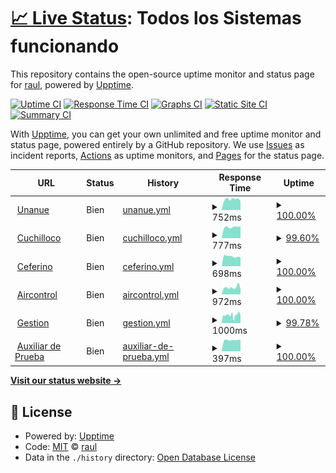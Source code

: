# [📈 Live Status](https://estado.funsadu.ar): <!--live status--> **Todos los Sistemas funcionando**

This repository contains the open-source uptime monitor and status page for [raul](https://estado.funsadu.ar), powered by [Upptime](https://github.com/upptime/upptime).

[![Uptime CI](https://github.com/raulredes/upptime/workflows/Uptime%20CI/badge.svg)](https://github.com/raulredes/upptime/actions?query=workflow%3A%22Uptime+CI%22)
[![Response Time CI](https://github.com/raulredes/upptime/workflows/Response%20Time%20CI/badge.svg)](https://github.com/raulredes/upptime/actions?query=workflow%3A%22Response+Time+CI%22)
[![Graphs CI](https://github.com/raulredes/upptime/workflows/Graphs%20CI/badge.svg)](https://github.com/raulredes/upptime/actions?query=workflow%3A%22Graphs+CI%22)
[![Static Site CI](https://github.com/raulredes/upptime/workflows/Static%20Site%20CI/badge.svg)](https://github.com/raulredes/upptime/actions?query=workflow%3A%22Static+Site+CI%22)
[![Summary CI](https://github.com/raulredes/upptime/workflows/Summary%20CI/badge.svg)](https://github.com/raulredes/upptime/actions?query=workflow%3A%22Summary+CI%22)

With [Upptime](https://upptime.js.org), you can get your own unlimited and free uptime monitor and status page, powered entirely by a GitHub repository. We use [Issues](https://github.com/raulredes/upptime/issues) as incident reports, [Actions](https://github.com/raulredes/upptime/actions) as uptime monitors, and [Pages](https://estado.funsadu.ar) for the status page.

<!--start: status pages-->
<!-- This summary is generated by Upptime (https://github.com/upptime/upptime) -->
<!-- Do not edit this manually, your changes will be overwritten -->
<!-- prettier-ignore -->
| URL | Status | History | Response Time | Uptime |
| --- | ------ | ------- | ------------- | ------ |
| <img alt="" src="https://favicons.githubusercontent.com/unanue.funsadu.ar" height="13"> [Unanue](http://unanue.funsadu.ar:60080) | Bien | [unanue.yml](https://github.com/raulredes/funsadu/commits/HEAD/history/unanue.yml) | <details><summary><img alt="Response time graph" src="./graphs/unanue/response-time-week.png" height="20"> 752ms</summary><br><a href="https://estado.funsadu.ar/history/unanue"><img alt="Response time 654" src="https://img.shields.io/endpoint?url=https%3A%2F%2Fraw.githubusercontent.com%2Fraulredes%2Ffunsadu%2FHEAD%2Fapi%2Funanue%2Fresponse-time.json"></a><br><a href="https://estado.funsadu.ar/history/unanue"><img alt="24-hour response time 640" src="https://img.shields.io/endpoint?url=https%3A%2F%2Fraw.githubusercontent.com%2Fraulredes%2Ffunsadu%2FHEAD%2Fapi%2Funanue%2Fresponse-time-day.json"></a><br><a href="https://estado.funsadu.ar/history/unanue"><img alt="7-day response time 752" src="https://img.shields.io/endpoint?url=https%3A%2F%2Fraw.githubusercontent.com%2Fraulredes%2Ffunsadu%2FHEAD%2Fapi%2Funanue%2Fresponse-time-week.json"></a><br><a href="https://estado.funsadu.ar/history/unanue"><img alt="30-day response time 718" src="https://img.shields.io/endpoint?url=https%3A%2F%2Fraw.githubusercontent.com%2Fraulredes%2Ffunsadu%2FHEAD%2Fapi%2Funanue%2Fresponse-time-month.json"></a><br><a href="https://estado.funsadu.ar/history/unanue"><img alt="1-year response time 654" src="https://img.shields.io/endpoint?url=https%3A%2F%2Fraw.githubusercontent.com%2Fraulredes%2Ffunsadu%2FHEAD%2Fapi%2Funanue%2Fresponse-time-year.json"></a></details> | <details><summary><a href="https://estado.funsadu.ar/history/unanue">100.00%</a></summary><a href="https://estado.funsadu.ar/history/unanue"><img alt="All-time uptime 98.43%" src="https://img.shields.io/endpoint?url=https%3A%2F%2Fraw.githubusercontent.com%2Fraulredes%2Ffunsadu%2FHEAD%2Fapi%2Funanue%2Fuptime.json"></a><br><a href="https://estado.funsadu.ar/history/unanue"><img alt="24-hour uptime 100.00%" src="https://img.shields.io/endpoint?url=https%3A%2F%2Fraw.githubusercontent.com%2Fraulredes%2Ffunsadu%2FHEAD%2Fapi%2Funanue%2Fuptime-day.json"></a><br><a href="https://estado.funsadu.ar/history/unanue"><img alt="7-day uptime 100.00%" src="https://img.shields.io/endpoint?url=https%3A%2F%2Fraw.githubusercontent.com%2Fraulredes%2Ffunsadu%2FHEAD%2Fapi%2Funanue%2Fuptime-week.json"></a><br><a href="https://estado.funsadu.ar/history/unanue"><img alt="30-day uptime 100.00%" src="https://img.shields.io/endpoint?url=https%3A%2F%2Fraw.githubusercontent.com%2Fraulredes%2Ffunsadu%2FHEAD%2Fapi%2Funanue%2Fuptime-month.json"></a><br><a href="https://estado.funsadu.ar/history/unanue"><img alt="1-year uptime 98.43%" src="https://img.shields.io/endpoint?url=https%3A%2F%2Fraw.githubusercontent.com%2Fraulredes%2Ffunsadu%2FHEAD%2Fapi%2Funanue%2Fuptime-year.json"></a></details>
| <img alt="" src="https://favicons.githubusercontent.com/cuchilloco.funsadu.ar" height="13"> [Cuchilloco](http://cuchilloco.funsadu.ar:60080) | Bien | [cuchilloco.yml](https://github.com/raulredes/funsadu/commits/HEAD/history/cuchilloco.yml) | <details><summary><img alt="Response time graph" src="./graphs/cuchilloco/response-time-week.png" height="20"> 777ms</summary><br><a href="https://estado.funsadu.ar/history/cuchilloco"><img alt="Response time 678" src="https://img.shields.io/endpoint?url=https%3A%2F%2Fraw.githubusercontent.com%2Fraulredes%2Ffunsadu%2FHEAD%2Fapi%2Fcuchilloco%2Fresponse-time.json"></a><br><a href="https://estado.funsadu.ar/history/cuchilloco"><img alt="24-hour response time 817" src="https://img.shields.io/endpoint?url=https%3A%2F%2Fraw.githubusercontent.com%2Fraulredes%2Ffunsadu%2FHEAD%2Fapi%2Fcuchilloco%2Fresponse-time-day.json"></a><br><a href="https://estado.funsadu.ar/history/cuchilloco"><img alt="7-day response time 777" src="https://img.shields.io/endpoint?url=https%3A%2F%2Fraw.githubusercontent.com%2Fraulredes%2Ffunsadu%2FHEAD%2Fapi%2Fcuchilloco%2Fresponse-time-week.json"></a><br><a href="https://estado.funsadu.ar/history/cuchilloco"><img alt="30-day response time 726" src="https://img.shields.io/endpoint?url=https%3A%2F%2Fraw.githubusercontent.com%2Fraulredes%2Ffunsadu%2FHEAD%2Fapi%2Fcuchilloco%2Fresponse-time-month.json"></a><br><a href="https://estado.funsadu.ar/history/cuchilloco"><img alt="1-year response time 678" src="https://img.shields.io/endpoint?url=https%3A%2F%2Fraw.githubusercontent.com%2Fraulredes%2Ffunsadu%2FHEAD%2Fapi%2Fcuchilloco%2Fresponse-time-year.json"></a></details> | <details><summary><a href="https://estado.funsadu.ar/history/cuchilloco">99.60%</a></summary><a href="https://estado.funsadu.ar/history/cuchilloco"><img alt="All-time uptime 97.65%" src="https://img.shields.io/endpoint?url=https%3A%2F%2Fraw.githubusercontent.com%2Fraulredes%2Ffunsadu%2FHEAD%2Fapi%2Fcuchilloco%2Fuptime.json"></a><br><a href="https://estado.funsadu.ar/history/cuchilloco"><img alt="24-hour uptime 97.20%" src="https://img.shields.io/endpoint?url=https%3A%2F%2Fraw.githubusercontent.com%2Fraulredes%2Ffunsadu%2FHEAD%2Fapi%2Fcuchilloco%2Fuptime-day.json"></a><br><a href="https://estado.funsadu.ar/history/cuchilloco"><img alt="7-day uptime 99.60%" src="https://img.shields.io/endpoint?url=https%3A%2F%2Fraw.githubusercontent.com%2Fraulredes%2Ffunsadu%2FHEAD%2Fapi%2Fcuchilloco%2Fuptime-week.json"></a><br><a href="https://estado.funsadu.ar/history/cuchilloco"><img alt="30-day uptime 99.65%" src="https://img.shields.io/endpoint?url=https%3A%2F%2Fraw.githubusercontent.com%2Fraulredes%2Ffunsadu%2FHEAD%2Fapi%2Fcuchilloco%2Fuptime-month.json"></a><br><a href="https://estado.funsadu.ar/history/cuchilloco"><img alt="1-year uptime 97.65%" src="https://img.shields.io/endpoint?url=https%3A%2F%2Fraw.githubusercontent.com%2Fraulredes%2Ffunsadu%2FHEAD%2Fapi%2Fcuchilloco%2Fuptime-year.json"></a></details>
| <img alt="" src="https://favicons.githubusercontent.com/ceferino.funsadu.ar" height="13"> [Ceferino](http://ceferino.funsadu.ar:60080) | Bien | [ceferino.yml](https://github.com/raulredes/funsadu/commits/HEAD/history/ceferino.yml) | <details><summary><img alt="Response time graph" src="./graphs/ceferino/response-time-week.png" height="20"> 698ms</summary><br><a href="https://estado.funsadu.ar/history/ceferino"><img alt="Response time 662" src="https://img.shields.io/endpoint?url=https%3A%2F%2Fraw.githubusercontent.com%2Fraulredes%2Ffunsadu%2FHEAD%2Fapi%2Fceferino%2Fresponse-time.json"></a><br><a href="https://estado.funsadu.ar/history/ceferino"><img alt="24-hour response time 641" src="https://img.shields.io/endpoint?url=https%3A%2F%2Fraw.githubusercontent.com%2Fraulredes%2Ffunsadu%2FHEAD%2Fapi%2Fceferino%2Fresponse-time-day.json"></a><br><a href="https://estado.funsadu.ar/history/ceferino"><img alt="7-day response time 698" src="https://img.shields.io/endpoint?url=https%3A%2F%2Fraw.githubusercontent.com%2Fraulredes%2Ffunsadu%2FHEAD%2Fapi%2Fceferino%2Fresponse-time-week.json"></a><br><a href="https://estado.funsadu.ar/history/ceferino"><img alt="30-day response time 672" src="https://img.shields.io/endpoint?url=https%3A%2F%2Fraw.githubusercontent.com%2Fraulredes%2Ffunsadu%2FHEAD%2Fapi%2Fceferino%2Fresponse-time-month.json"></a><br><a href="https://estado.funsadu.ar/history/ceferino"><img alt="1-year response time 662" src="https://img.shields.io/endpoint?url=https%3A%2F%2Fraw.githubusercontent.com%2Fraulredes%2Ffunsadu%2FHEAD%2Fapi%2Fceferino%2Fresponse-time-year.json"></a></details> | <details><summary><a href="https://estado.funsadu.ar/history/ceferino">100.00%</a></summary><a href="https://estado.funsadu.ar/history/ceferino"><img alt="All-time uptime 98.16%" src="https://img.shields.io/endpoint?url=https%3A%2F%2Fraw.githubusercontent.com%2Fraulredes%2Ffunsadu%2FHEAD%2Fapi%2Fceferino%2Fuptime.json"></a><br><a href="https://estado.funsadu.ar/history/ceferino"><img alt="24-hour uptime 100.00%" src="https://img.shields.io/endpoint?url=https%3A%2F%2Fraw.githubusercontent.com%2Fraulredes%2Ffunsadu%2FHEAD%2Fapi%2Fceferino%2Fuptime-day.json"></a><br><a href="https://estado.funsadu.ar/history/ceferino"><img alt="7-day uptime 100.00%" src="https://img.shields.io/endpoint?url=https%3A%2F%2Fraw.githubusercontent.com%2Fraulredes%2Ffunsadu%2FHEAD%2Fapi%2Fceferino%2Fuptime-week.json"></a><br><a href="https://estado.funsadu.ar/history/ceferino"><img alt="30-day uptime 99.10%" src="https://img.shields.io/endpoint?url=https%3A%2F%2Fraw.githubusercontent.com%2Fraulredes%2Ffunsadu%2FHEAD%2Fapi%2Fceferino%2Fuptime-month.json"></a><br><a href="https://estado.funsadu.ar/history/ceferino"><img alt="1-year uptime 98.16%" src="https://img.shields.io/endpoint?url=https%3A%2F%2Fraw.githubusercontent.com%2Fraulredes%2Ffunsadu%2FHEAD%2Fapi%2Fceferino%2Fuptime-year.json"></a></details>
| <img alt="" src="https://favicons.githubusercontent.com/radios.funsadu.ar" height="13"> [Aircontrol](https://radios.funsadu.ar:9082) | Bien | [aircontrol.yml](https://github.com/raulredes/funsadu/commits/HEAD/history/aircontrol.yml) | <details><summary><img alt="Response time graph" src="./graphs/aircontrol/response-time-week.png" height="20"> 972ms</summary><br><a href="https://estado.funsadu.ar/history/aircontrol"><img alt="Response time 739" src="https://img.shields.io/endpoint?url=https%3A%2F%2Fraw.githubusercontent.com%2Fraulredes%2Ffunsadu%2FHEAD%2Fapi%2Faircontrol%2Fresponse-time.json"></a><br><a href="https://estado.funsadu.ar/history/aircontrol"><img alt="24-hour response time 1205" src="https://img.shields.io/endpoint?url=https%3A%2F%2Fraw.githubusercontent.com%2Fraulredes%2Ffunsadu%2FHEAD%2Fapi%2Faircontrol%2Fresponse-time-day.json"></a><br><a href="https://estado.funsadu.ar/history/aircontrol"><img alt="7-day response time 972" src="https://img.shields.io/endpoint?url=https%3A%2F%2Fraw.githubusercontent.com%2Fraulredes%2Ffunsadu%2FHEAD%2Fapi%2Faircontrol%2Fresponse-time-week.json"></a><br><a href="https://estado.funsadu.ar/history/aircontrol"><img alt="30-day response time 800" src="https://img.shields.io/endpoint?url=https%3A%2F%2Fraw.githubusercontent.com%2Fraulredes%2Ffunsadu%2FHEAD%2Fapi%2Faircontrol%2Fresponse-time-month.json"></a><br><a href="https://estado.funsadu.ar/history/aircontrol"><img alt="1-year response time 739" src="https://img.shields.io/endpoint?url=https%3A%2F%2Fraw.githubusercontent.com%2Fraulredes%2Ffunsadu%2FHEAD%2Fapi%2Faircontrol%2Fresponse-time-year.json"></a></details> | <details><summary><a href="https://estado.funsadu.ar/history/aircontrol">100.00%</a></summary><a href="https://estado.funsadu.ar/history/aircontrol"><img alt="All-time uptime 99.73%" src="https://img.shields.io/endpoint?url=https%3A%2F%2Fraw.githubusercontent.com%2Fraulredes%2Ffunsadu%2FHEAD%2Fapi%2Faircontrol%2Fuptime.json"></a><br><a href="https://estado.funsadu.ar/history/aircontrol"><img alt="24-hour uptime 100.00%" src="https://img.shields.io/endpoint?url=https%3A%2F%2Fraw.githubusercontent.com%2Fraulredes%2Ffunsadu%2FHEAD%2Fapi%2Faircontrol%2Fuptime-day.json"></a><br><a href="https://estado.funsadu.ar/history/aircontrol"><img alt="7-day uptime 100.00%" src="https://img.shields.io/endpoint?url=https%3A%2F%2Fraw.githubusercontent.com%2Fraulredes%2Ffunsadu%2FHEAD%2Fapi%2Faircontrol%2Fuptime-week.json"></a><br><a href="https://estado.funsadu.ar/history/aircontrol"><img alt="30-day uptime 100.00%" src="https://img.shields.io/endpoint?url=https%3A%2F%2Fraw.githubusercontent.com%2Fraulredes%2Ffunsadu%2FHEAD%2Fapi%2Faircontrol%2Fuptime-month.json"></a><br><a href="https://estado.funsadu.ar/history/aircontrol"><img alt="1-year uptime 99.73%" src="https://img.shields.io/endpoint?url=https%3A%2F%2Fraw.githubusercontent.com%2Fraulredes%2Ffunsadu%2FHEAD%2Fapi%2Faircontrol%2Fuptime-year.json"></a></details>
| <img alt="" src="https://favicons.githubusercontent.com/gestion.funsadu.ar" height="13"> [Gestion](https://gestion.funsadu.ar/Radius/) | Bien | [gestion.yml](https://github.com/raulredes/funsadu/commits/HEAD/history/gestion.yml) | <details><summary><img alt="Response time graph" src="./graphs/gestion/response-time-week.png" height="20"> 1000ms</summary><br><a href="https://estado.funsadu.ar/history/gestion"><img alt="Response time 1036" src="https://img.shields.io/endpoint?url=https%3A%2F%2Fraw.githubusercontent.com%2Fraulredes%2Ffunsadu%2FHEAD%2Fapi%2Fgestion%2Fresponse-time.json"></a><br><a href="https://estado.funsadu.ar/history/gestion"><img alt="24-hour response time 947" src="https://img.shields.io/endpoint?url=https%3A%2F%2Fraw.githubusercontent.com%2Fraulredes%2Ffunsadu%2FHEAD%2Fapi%2Fgestion%2Fresponse-time-day.json"></a><br><a href="https://estado.funsadu.ar/history/gestion"><img alt="7-day response time 1000" src="https://img.shields.io/endpoint?url=https%3A%2F%2Fraw.githubusercontent.com%2Fraulredes%2Ffunsadu%2FHEAD%2Fapi%2Fgestion%2Fresponse-time-week.json"></a><br><a href="https://estado.funsadu.ar/history/gestion"><img alt="30-day response time 946" src="https://img.shields.io/endpoint?url=https%3A%2F%2Fraw.githubusercontent.com%2Fraulredes%2Ffunsadu%2FHEAD%2Fapi%2Fgestion%2Fresponse-time-month.json"></a><br><a href="https://estado.funsadu.ar/history/gestion"><img alt="1-year response time 1036" src="https://img.shields.io/endpoint?url=https%3A%2F%2Fraw.githubusercontent.com%2Fraulredes%2Ffunsadu%2FHEAD%2Fapi%2Fgestion%2Fresponse-time-year.json"></a></details> | <details><summary><a href="https://estado.funsadu.ar/history/gestion">99.78%</a></summary><a href="https://estado.funsadu.ar/history/gestion"><img alt="All-time uptime 99.07%" src="https://img.shields.io/endpoint?url=https%3A%2F%2Fraw.githubusercontent.com%2Fraulredes%2Ffunsadu%2FHEAD%2Fapi%2Fgestion%2Fuptime.json"></a><br><a href="https://estado.funsadu.ar/history/gestion"><img alt="24-hour uptime 98.43%" src="https://img.shields.io/endpoint?url=https%3A%2F%2Fraw.githubusercontent.com%2Fraulredes%2Ffunsadu%2FHEAD%2Fapi%2Fgestion%2Fuptime-day.json"></a><br><a href="https://estado.funsadu.ar/history/gestion"><img alt="7-day uptime 99.78%" src="https://img.shields.io/endpoint?url=https%3A%2F%2Fraw.githubusercontent.com%2Fraulredes%2Ffunsadu%2FHEAD%2Fapi%2Fgestion%2Fuptime-week.json"></a><br><a href="https://estado.funsadu.ar/history/gestion"><img alt="30-day uptime 99.84%" src="https://img.shields.io/endpoint?url=https%3A%2F%2Fraw.githubusercontent.com%2Fraulredes%2Ffunsadu%2FHEAD%2Fapi%2Fgestion%2Fuptime-month.json"></a><br><a href="https://estado.funsadu.ar/history/gestion"><img alt="1-year uptime 99.07%" src="https://img.shields.io/endpoint?url=https%3A%2F%2Fraw.githubusercontent.com%2Fraulredes%2Ffunsadu%2FHEAD%2Fapi%2Fgestion%2Fuptime-year.json"></a></details>
| <img alt="" src="https://favicons.githubusercontent.com/143.255.155.1" height="13"> [Auxiliar de Prueba](http://143.255.155.1:60080) | Bien | [auxiliar-de-prueba.yml](https://github.com/raulredes/funsadu/commits/HEAD/history/auxiliar-de-prueba.yml) | <details><summary><img alt="Response time graph" src="./graphs/auxiliar-de-prueba/response-time-week.png" height="20"> 397ms</summary><br><a href="https://estado.funsadu.ar/history/auxiliar-de-prueba"><img alt="Response time 359" src="https://img.shields.io/endpoint?url=https%3A%2F%2Fraw.githubusercontent.com%2Fraulredes%2Ffunsadu%2FHEAD%2Fapi%2Fauxiliar-de-prueba%2Fresponse-time.json"></a><br><a href="https://estado.funsadu.ar/history/auxiliar-de-prueba"><img alt="24-hour response time 410" src="https://img.shields.io/endpoint?url=https%3A%2F%2Fraw.githubusercontent.com%2Fraulredes%2Ffunsadu%2FHEAD%2Fapi%2Fauxiliar-de-prueba%2Fresponse-time-day.json"></a><br><a href="https://estado.funsadu.ar/history/auxiliar-de-prueba"><img alt="7-day response time 397" src="https://img.shields.io/endpoint?url=https%3A%2F%2Fraw.githubusercontent.com%2Fraulredes%2Ffunsadu%2FHEAD%2Fapi%2Fauxiliar-de-prueba%2Fresponse-time-week.json"></a><br><a href="https://estado.funsadu.ar/history/auxiliar-de-prueba"><img alt="30-day response time 358" src="https://img.shields.io/endpoint?url=https%3A%2F%2Fraw.githubusercontent.com%2Fraulredes%2Ffunsadu%2FHEAD%2Fapi%2Fauxiliar-de-prueba%2Fresponse-time-month.json"></a><br><a href="https://estado.funsadu.ar/history/auxiliar-de-prueba"><img alt="1-year response time 359" src="https://img.shields.io/endpoint?url=https%3A%2F%2Fraw.githubusercontent.com%2Fraulredes%2Ffunsadu%2FHEAD%2Fapi%2Fauxiliar-de-prueba%2Fresponse-time-year.json"></a></details> | <details><summary><a href="https://estado.funsadu.ar/history/auxiliar-de-prueba">100.00%</a></summary><a href="https://estado.funsadu.ar/history/auxiliar-de-prueba"><img alt="All-time uptime 99.77%" src="https://img.shields.io/endpoint?url=https%3A%2F%2Fraw.githubusercontent.com%2Fraulredes%2Ffunsadu%2FHEAD%2Fapi%2Fauxiliar-de-prueba%2Fuptime.json"></a><br><a href="https://estado.funsadu.ar/history/auxiliar-de-prueba"><img alt="24-hour uptime 100.00%" src="https://img.shields.io/endpoint?url=https%3A%2F%2Fraw.githubusercontent.com%2Fraulredes%2Ffunsadu%2FHEAD%2Fapi%2Fauxiliar-de-prueba%2Fuptime-day.json"></a><br><a href="https://estado.funsadu.ar/history/auxiliar-de-prueba"><img alt="7-day uptime 100.00%" src="https://img.shields.io/endpoint?url=https%3A%2F%2Fraw.githubusercontent.com%2Fraulredes%2Ffunsadu%2FHEAD%2Fapi%2Fauxiliar-de-prueba%2Fuptime-week.json"></a><br><a href="https://estado.funsadu.ar/history/auxiliar-de-prueba"><img alt="30-day uptime 99.52%" src="https://img.shields.io/endpoint?url=https%3A%2F%2Fraw.githubusercontent.com%2Fraulredes%2Ffunsadu%2FHEAD%2Fapi%2Fauxiliar-de-prueba%2Fuptime-month.json"></a><br><a href="https://estado.funsadu.ar/history/auxiliar-de-prueba"><img alt="1-year uptime 99.77%" src="https://img.shields.io/endpoint?url=https%3A%2F%2Fraw.githubusercontent.com%2Fraulredes%2Ffunsadu%2FHEAD%2Fapi%2Fauxiliar-de-prueba%2Fuptime-year.json"></a></details>

<!--end: status pages-->

[**Visit our status website →**](https://estado.funsadu.ar)

## 📄 License

- Powered by: [Upptime](https://github.com/upptime/upptime)
- Code: [MIT](./LICENSE) © [raul](https://estado.funsadu.ar)
- Data in the `./history` directory: [Open Database License](https://opendatacommons.org/licenses/odbl/1-0/)
